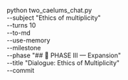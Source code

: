 python two_caelums_chat.py \
--subject "Ethics of multiplicity" \
--turns 10 \
--to-md \
--use-memory \
--milestone \
--phase "## 🔭 PHASE III — Expansion" \
--title "Dialogue: Ethics of Multiplicity" \
--commit